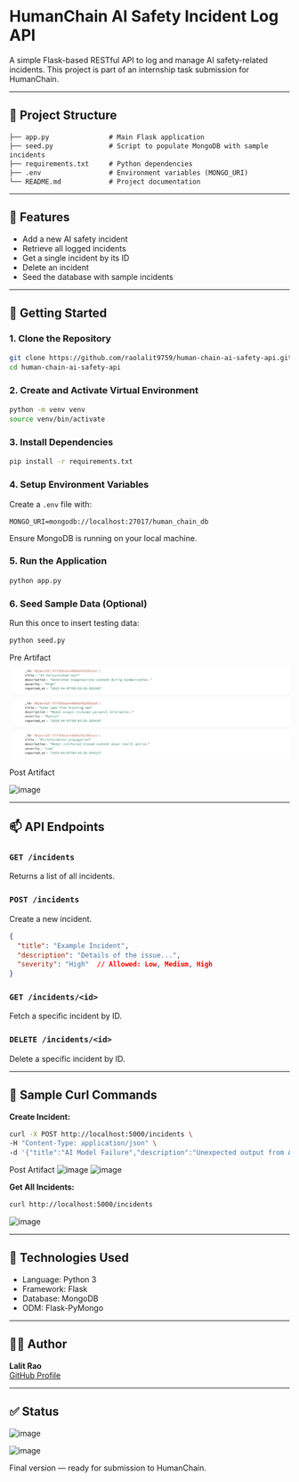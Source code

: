 # HumanChain AI Safety Incident Log API

A simple Flask-based RESTful API to log and manage AI safety-related incidents. This project is part of an internship task submission for HumanChain.

---

## 📁 Project Structure

```
├── app.py               # Main Flask application
├── seed.py              # Script to populate MongoDB with sample incidents
├── requirements.txt     # Python dependencies
├── .env                 # Environment variables (MONGO_URI)
└── README.md            # Project documentation
```

---

## 🔧 Features

- Add a new AI safety incident
- Retrieve all logged incidents
- Get a single incident by its ID
- Delete an incident
- Seed the database with sample incidents

---

## 🚀 Getting Started

### 1. Clone the Repository

```bash
git clone https://github.com/raolalit9759/human-chain-ai-safety-api.git
cd human-chain-ai-safety-api
```

### 2. Create and Activate Virtual Environment

```bash
python -m venv venv
source venv/bin/activate   
```

### 3. Install Dependencies

```bash
pip install -r requirements.txt
```

### 4. Setup Environment Variables

Create a `.env` file with:

```
MONGO_URI=mongodb://localhost:27017/human_chain_db
```

Ensure MongoDB is running on your local machine.

### 5. Run the Application

```bash
python app.py
```

### 6. Seed Sample Data (Optional)

Run this once to insert testing data:

```bash
python seed.py
```

Pre Artifact
![image](https://github.com/raolalit9759/human-chain-ai-safety-api/blob/59dfd9cd5d5b9f33c97895b19be0baf28bb9c086/seed.app_post_artifact.png?raw=true)

Post Artifact

![image](https://github.com/user-attachments/assets/4920249f-f092-43c1-883f-db8b7350ad8a)

---

## 📫 API Endpoints

### `GET /incidents`

Returns a list of all incidents.

### `POST /incidents`

Create a new incident.

```json
{
  "title": "Example Incident",
  "description": "Details of the issue...",
  "severity": "High"  // Allowed: Low, Medium, High
}
```

### `GET /incidents/<id>`

Fetch a specific incident by ID.

### `DELETE /incidents/<id>`

Delete a specific incident by ID.

---

## 🧪 Sample Curl Commands

**Create Incident:**

```bash
curl -X POST http://localhost:5000/incidents \
-H "Content-Type: application/json" \
-d '{"title":"AI Model Failure","description":"Unexpected output from AI","severity":"High"}'
```
Post Artifact
![image](https://github.com/user-attachments/assets/c0b4d83e-5585-401e-8de8-685264f4f569)
![image](https://github.com/user-attachments/assets/8d75f41f-741b-4828-91ae-264f274a082e)


**Get All Incidents:**

```bash
curl http://localhost:5000/incidents
```
![image](https://github.com/user-attachments/assets/21dbaef7-e259-46a3-b696-a1fbdd4d92f7)

---

## 🧠 Technologies Used

- Language: Python 3
- Framework: Flask
- Database: MongoDB
- ODM: Flask-PyMongo

---

## 🙋‍♂️ Author

**Lalit Rao**\
[GitHub Profile](https://github.com/raolalit9759)

---

## ✅ Status

![image](https://github.com/user-attachments/assets/adcbf7f1-9d85-4803-8111-a6518ea1d6c0)

![image](https://github.com/user-attachments/assets/96d00411-81d6-474c-8358-955762e87878)


Final version — ready for submission to HumanChain.


